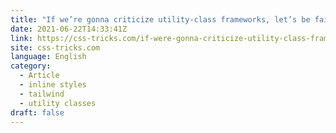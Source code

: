 ```yaml
---
title: "If we’re gonna criticize utility-class frameworks, let’s be fair about it"
date: 2021-06-22T14:33:41Z
link: https://css-tricks.com/if-were-gonna-criticize-utility-class-frameworks-lets-be-fair-about-it/?utm_medium=RSS&utm_source=news.12bit.vn
site: css-tricks.com
language: English
category:
  - Article
  - inline styles
  - tailwind
  - utility classes
draft: false
---
```

